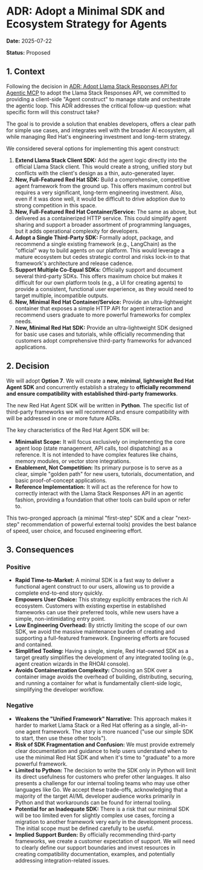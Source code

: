 # ADR: Adopt a Minimal SDK and Ecosystem Strategy for Agents

**Date:** 2025-07-22

**Status:** Proposed

## 1. Context

Following the decision in [ADR: Adopt Llama Stack Responses API for Agentic MCP](https://github.com/opendatahub-io/agents/pull/1) to adopt the Llama Stack Responses API, we committed to providing a client-side "Agent construct" to manage state and orchestrate the agentic loop. This ADR addresses the critical follow-up question: what specific form will this construct take?

The goal is to provide a solution that enables developers, offers a clear path for simple use cases, and integrates well with the broader AI ecosystem, all while managing Red Hat's engineering investment and long-term strategy.

We considered several options for implementing this agent construct:

1. **Extend Llama Stack Client SDK:** Add the agent logic directly into the official Llama Stack client. This would create a strong, unified story but conflicts with the client's design as a thin, auto-generated layer.
2. **New, Full-Featured Red Hat SDK:** Build a comprehensive, competitive agent framework from the ground up. This offers maximum control but requires a very significant, long-term engineering investment. Also, even if it was done well, it would be difficult to drive adoption due to strong competition in this space.
3. **New, Full-Featured Red Hat Container/Service:** The same as above, but delivered as a containerized HTTP service. This could simplify agent sharing and support a broader assortment of programming languages, but it adds operational complexity for developers.
4. **Adopt a Single Third-Party SDK:** Formally adopt, package, and recommend a single existing framework (e.g., LangChain) as the "official" way to build agents on our platform. This would leverage a mature ecosystem but cedes strategic control and risks lock-in to that framework's architecture and release cadence.
5. **Support Multiple Co-Equal SDKs:** Officially support and document several third-party SDKs. This offers maximum choice but makes it difficult for our own platform tools (e.g., a UI for creating agents) to provide a consistent, functional user experience, as they would need to target multiple, incompatible outputs.
6. **New, Minimal Red Hat Container/Service:** Provide an ultra-lightweight container that exposes a simple HTTP API for agent interaction and recommend users graduate to more powerful frameworks for complex needs.
7. **New, Minimal Red Hat SDK:** Provide an ultra-lightweight SDK designed for basic use cases and tutorials, while officially recommending that customers adopt comprehensive third-party frameworks for advanced applications.

## 2. Decision

We will adopt **Option 7**. We will create a **new, minimal, lightweight Red Hat Agent SDK** and concurrently establish a strategy to **officially recommend and ensure compatibility with established third-party frameworks**.

The new Red Hat Agent SDK will be written in **Python**. The specific list of third-party frameworks we will recommend and ensure compatibility with will be addressed in one or more future ADRs.

The key characteristics of the Red Hat Agent SDK will be:

* **Minimalist Scope:** It will focus exclusively on implementing the core agent loop (state management, API calls, tool dispatching) as a reference. It is not intended to have complex features like chains, memory modules, or vector store integrations.
* **Enablement, Not Competition:** Its primary purpose is to serve as a clear, simple "golden path" for new users, tutorials, documentation, and basic proof-of-concept applications.
* **Reference Implementation:** It will act as the reference for how to correctly interact with the Llama Stack Responses API in an agentic fashion, providing a foundation that other tools can build upon or refer to.

This two-pronged approach (a minimal "first-step" SDK and a clear "next-step" recommendation of powerful external tools) provides the best balance of speed, user choice, and focused engineering effort.

## 3. Consequences

### Positive

* **Rapid Time-to-Market:** A minimal SDK is a fast way to deliver a functional agent construct to our users, allowing us to provide a complete end-to-end story quickly.
* **Empowers User Choice:** This strategy explicitly embraces the rich AI ecosystem. Customers with existing expertise in established frameworks can use their preferred tools, while new users have a simple, non-intimidating entry point.
* **Low Engineering Overhead:** By strictly limiting the scope of our own SDK, we avoid the massive maintenance burden of creating and supporting a full-featured framework. Engineering efforts are focused and contained.
* **Simplified Tooling:** Having a single, simple, Red Hat-owned SDK as a target greatly simplifies the development of any integrated tooling (e.g., agent creation wizards in the RHOAI console).
* **Avoids Containerization Complexity:** Choosing an SDK over a container image avoids the overhead of building, distributing, securing, and running a container for what is fundamentally client-side logic, simplifying the developer workflow.

### Negative

* **Weakens the "Unified Framework" Narrative:** This approach makes it harder to market Llama Stack or a Red Hat offering as a single, all-in-one agent framework. The story is more nuanced ("use our simple SDK to start, then use these other tools").
* **Risk of SDK Fragmentation and Confusion:** We must provide extremely clear documentation and guidance to help users understand when to use the minimal Red Hat SDK and when it's time to "graduate" to a more powerful framework.
* **Limited to Python:** The decision to write the SDK only in Python will limit its direct usefulness for customers who prefer other languages. It also presents a challenge for our internal tooling teams who may use other languages like Go. We accept these trade-offs, acknowledging that a majority of the target AI/ML developer audience works primarily in Python and that workarounds can be found for internal tooling.
* **Potential for an Inadequate SDK:** There is a risk that our minimal SDK will be too limited even for slightly complex use cases, forcing a migration to another framework very early in the development process. The initial scope must be defined carefully to be useful.
* **Implied Support Burden:** By officially recommending third-party frameworks, we create a customer expectation of support. We will need to clearly define our support boundaries and invest resources in creating compatibility documentation, examples, and potentially addressing integration-related issues.
